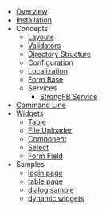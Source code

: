 
* [Overview](/overview.md)
* [Installation](/installation.md)
* Concepts
    * [Layouts](/concepts/layouts.md)
    * [Validators](/concepts/validators.md)
    * [Directory Structure](/concepts/structure.md)
    * [Configuration](/concepts/configs.md)
    * [Localization](/concepts/locales.md)
    * [Form Base](/concepts/form_base.md)
    * Services
        - [StrongFB Service](/concepts/services/main.md)
* [Command Line](/cli/cli.md)
* [Widgets](/widgets/widgets.md)
    - [Table](/widgets/table.md)
    - [File Uploader](/widgets/file_uploader.md)
    - [Component](/widgets/component.md)
    - [Select](/widgets/select.md)
    - [Form Field](/widgets/form_field.md)
* Samples
    - [login page](/samples/login_page.md)
    - [table page](/samples/table_page.md)
    - [dialog sample](/samples/dialog_sample.md)
    - [dynamic widgets](/samples/dynamic_widgets.md)




<footer id="mb-footer"></footer>